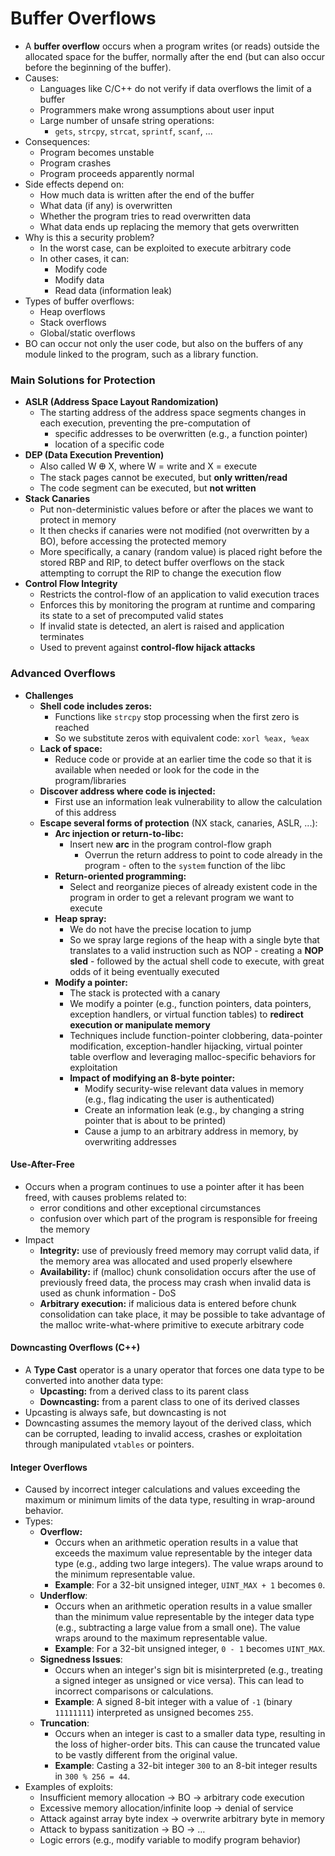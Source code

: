 # Buffer Overflows
- A **buffer overflow** occurs when a program writes (or reads) outside the allocated space for the buffer, normally after the end (but can also occur before the beginning of the buffer).
- Causes:
	- Languages like C/C++ do not verify if data overflows the limit of a buffer
	- Programmers make wrong assumptions about user input
	- Large number of unsafe string operations:
		- `gets`, `strcpy`, `strcat`, `sprintf`, `scanf`, ...
- Consequences:
	- Program becomes unstable
	- Program crashes
	- Program proceeds apparently normal
- Side effects depend on:
	- How much data is written after the end of the buffer
	- What data (if any) is overwritten
	- Whether the program tries to read overwritten data
	- What data ends up replacing the memory that gets overwritten
- Why is this a security problem?
	- In the worst case, can be exploited to execute arbitrary code 
	- In other cases, it can:
		- Modify code
		- Modify data
		- Read data (information leak)
- Types of buffer overflows:
	- Heap overflows
	- Stack overflows
	- Global/static overflows
- BO can occur not only the user code, but also on the buffers of any module linked to the program, such as a library function.

### Main Solutions for Protection
- **ASLR (Address Space Layout Randomization)**
	- The starting address of the address space segments changes in each execution, preventing the pre-computation of
		- specific addresses to be overwritten (e.g., a function pointer)
		- location of a specific code
- **DEP (Data Execution Prevention)**
	- Also called W Ꚛ X, where W = write and X = execute
	- The stack pages cannot be executed, but **only written/read**
	- The code segment can be executed, but **not written**
- **Stack Canaries**
	- Put non-deterministic values before or after the places we want to protect in memory
	- It then checks if canaries were not modified (not overwritten by a BO), before accessing the protected memory
	- More specifically, a canary (random value) is placed right before the stored RBP and RIP, to detect buffer overflows on the stack attempting to corrupt the RIP to change the execution flow
- **Control Flow Integrity**
	- Restricts the control-flow of an application to valid execution traces
	- Enforces this by monitoring the program at runtime and comparing its state to a set of precomputed valid states
	- If invalid state is detected, an alert is raised and application terminates
	- Used to prevent against **control-flow hijack attacks**

### Advanced Overflows
- **Challenges**
	- **Shell code includes zeros:**
		- Functions like `strcpy` stop processing when the first zero is reached
		- So we substitute zeros with equivalent code: `xorl %eax, %eax`
	- **Lack of space:**
		- Reduce code or provide at an earlier time the code so that it is available when needed or look for the code in the program/libraries
	- **Discover address where code is injected:**
		- First use an information leak vulnerability to allow the calculation of this address
	- **Escape several forms of protection** (NX stack, canaries, ASLR, ...):
		- **Arc injection or return-to-libc:**
			- Insert new **arc** in the program control-flow graph
				- Overrun the return address to point to code already in the program - often to the `system` function of the libc
		- **Return-oriented programming:**
			- Select and reorganize pieces of already existent code in the program in order to get a relevant program we want to execute
		- **Heap spray:**
			- We do not have the precise location to jump
			- So we spray large regions of the heap with a single byte that translates to a valid instruction such as NOP - creating a **NOP sled** - followed by the actual shell code to execute, with great odds of it being eventually executed
		- **Modify a pointer:**
			- The stack is protected with a canary
			- We modify a pointer (e.g., function pointers, data pointers, exception handlers, or virtual function tables) to **redirect execution or manipulate memory**
			- Techniques include function-pointer clobbering, data-pointer modification, exception-handler hijacking, virtual pointer table overflow and leveraging malloc-specific behaviors for exploitation
			- **Impact of modifying an 8-byte pointer:**
				- Modify security-wise relevant data values in memory (e.g., flag indicating the user is authenticated)
				- Create an information leak (e.g., by changing a string pointer that is about to be printed)
				- Cause a jump to an arbitrary address in memory, by overwriting addresses

#### Use-After-Free
- Occurs when a program continues to use a pointer after it has been freed, with causes problems related to:
	- error conditions and other exceptional circumstances
	- confusion over which part of the program is responsible for freeing the memory
- Impact
	- **Integrity:** use of previously freed memory may corrupt valid data, if the memory area was allocated and used properly elsewhere
	- **Availability:** if (malloc) chunk consolidation occurs after the use of previously freed data, the process may crash when invalid data is used as chunk information - DoS
	- **Arbitrary execution:** if malicious data is entered before chunk consolidation can take place, it may be possible to take advantage of the malloc write-what-where primitive to execute arbitrary code

#### Downcasting Overflows (C++)
- A **Type Cast** operator is a unary operator that forces one data type to be converted into another data type:
	- **Upcasting:** from a derived class to its parent class
	- **Downcasting:** from a parent class to one of its derived classes
- Upcasting is always safe, but downcasting is not
- Downcasting assumes the memory layout of the derived class, which can be corrupted, leading to invalid access, crashes or exploitation through manipulated `vtables` or pointers.

#### Integer Overflows
- Caused by incorrect integer calculations and values exceeding the maximum or minimum limits of the data type, resulting in wrap-around behavior.
- Types:
	- **Overflow:**
		- Occurs when an arithmetic operation results in a value that exceeds the maximum value representable by the integer data type (e.g., adding two large integers). The value wraps around to the minimum representable value.
	    - **Example**: For a 32-bit unsigned integer, `UINT_MAX + 1` becomes `0`.
	- **Underflow**:
		- Occurs when an arithmetic operation results in a value smaller than the minimum value representable by the integer data type (e.g., subtracting a large value from a small one). The value wraps around to the maximum representable value.
	    - **Example**: For a 32-bit unsigned integer, `0 - 1` becomes `UINT_MAX`.
	- **Signedness Issues**:
		- Occurs when an integer's sign bit is misinterpreted (e.g., treating a signed integer as unsigned or vice versa). This can lead to incorrect comparisons or calculations.
	    - **Example**: A signed 8-bit integer with a value of `-1` (binary `11111111`) interpreted as unsigned becomes `255`.
	- **Truncation**:
		- Occurs when an integer is cast to a smaller data type, resulting in the loss of higher-order bits. This can cause the truncated value to be vastly different from the original value.
	    - **Example**: Casting a 32-bit integer `300` to an 8-bit integer results in `300 % 256 = 44`.
- Examples of exploits:
	- Insufficient memory allocation → BO  → arbitrary code execution
	- Excessive memory allocation/infinite loop → denial of service
	- Attack against array byte index → overwrite arbitrary byte in memory
	- Attack to bypass sanitization → BO → …
	- Logic errors (e.g., modify variable to modify program behavior)